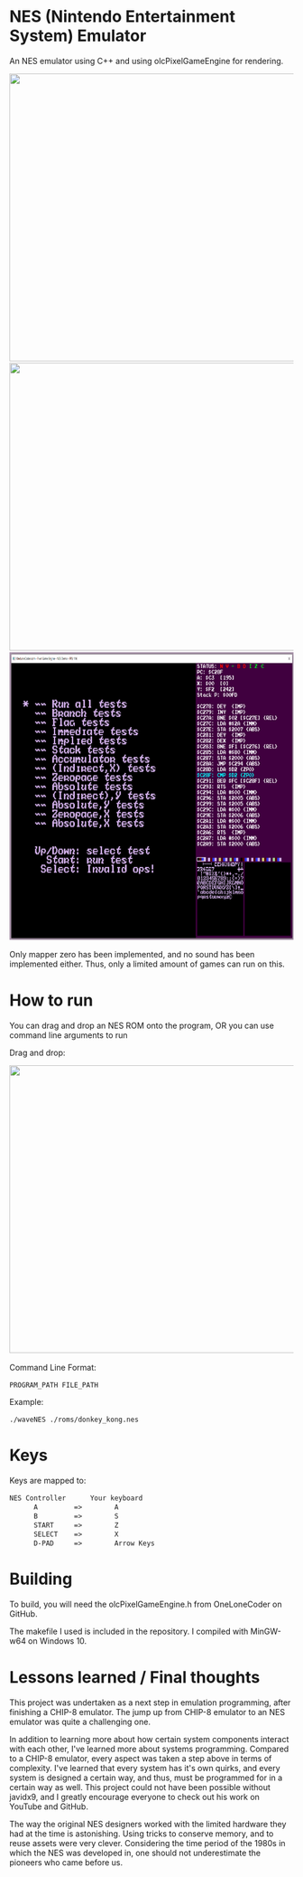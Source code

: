# NES (Nintendo Entertainment System) Emulator
An NES emulator using C++ and using olcPixelGameEngine for rendering.

<img src="https://github.com/kmnthecoder/waveNES/blob/master/demo/mario.gif" width="800" height="509">

<img src="https://github.com/kmnthecoder/waveNES/blob/master/demo/dk.gif" width="800" height="509">

<img src="https://github.com/kmnthecoder/waveNES/blob/master/demo/nestest.gif" width="800" height="509">

Only mapper zero has been implemented, and no sound has been implemented either. Thus, only a limited amount of games can run on this.

# How to run
You can drag and drop an NES ROM onto the program, OR you can use command line arguments to run

Drag and drop:

<img src="https://github.com/kmnthecoder/waveNES/blob/master/demo/drag_n_drop.gif" width="800" height="509">

Command Line Format:

    PROGRAM_PATH FILE_PATH
    
Example:

    ./waveNES ./roms/donkey_kong.nes

    
# Keys
Keys are mapped to:

    NES Controller      Your keyboard
          A         =>        A
          B         =>        S
          START     =>        Z
          SELECT    =>        X
          D-PAD     =>        Arrow Keys

# Building
To build, you will need the olcPixelGameEngine.h from OneLoneCoder on GitHub.

The makefile I used is included in the repository. I compiled with MinGW-w64 on Windows 10.

# Lessons learned / Final thoughts
This project was undertaken as a next step in emulation programming, after finishing a CHIP-8 emulator. The jump up from CHIP-8 emulator to an NES emulator was quite a challenging one.

In addition to learning more about how certain system components interact with each other, I've learned more about systems programming. Compared to a CHIP-8 emulator, every aspect was taken a step above in terms of complexity. I've learned that every system has it's own quirks, and every system is designed a certain way, and thus, must be programmed for in a certain way as well. This project could not have been possible without javidx9, and I greatly encourage everyone to check out his work on YouTube and GitHub.

The way the original NES designers worked with the limited hardware they had at the time is astonishing. Using tricks to conserve memory, and to reuse assets were very clever. Considering the time period of the 1980s in which the NES was developed in, one should not underestimate the pioneers who came before us.
